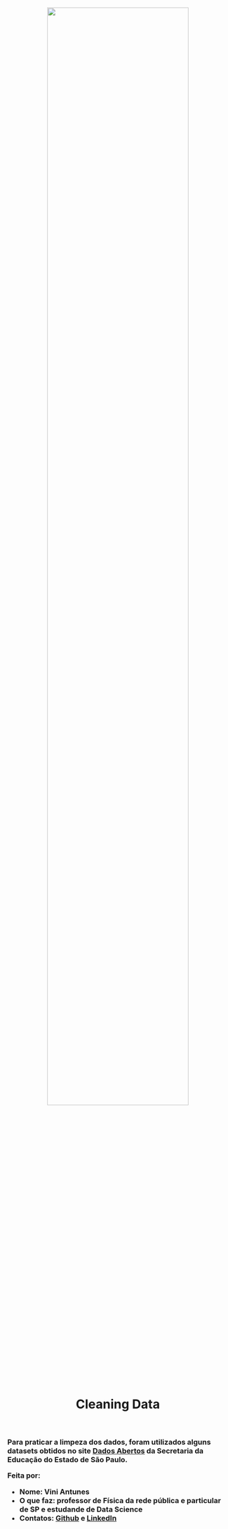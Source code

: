 <h1 align="center">
  <img src="https://image.freepik.com/vetores-gratis/servico-profissional-de-limpeza-composicoes-planas-2-conjuntos-horizontais-com-espelhos-de-aspiracao-de-varredura-de-piso-ilustracao-de-lavagem_1284-29298.jpg" float="center" width=80%/>
  <h1 align="center"><strong align="center">Cleaning Data</strong></h1>
</h1> 
<br>
<h3>
  <p>Para praticar a limpeza dos dados, foram utilizados alguns datasets obtidos no site <a href="https://dados.educacao.sp.gov.br/dataset/profici%C3%AAncia-do-sistema-de-avalia%C3%A7%C3%A3o-de-rendimento-escolar-do-estado-de-s%C3%A3o-paulo-saresp-por"><strong>Dados Abertos</strong></a> da Secretaria da Educação do Estado de São Paulo.</p>

<div>Feita por:
  <ul>
    <li> <strong>Nome:</strong> Vini Antunes </li>
    <li> <strong>O que faz:</strong> professor de Física da rede pública e particular de SP e estudande de Data Science </li>
    <li> <strong>Contatos:</strong> <a href="https://github.com/ViniViniAntunes">Github</a> e <a href="https://www.linkedin.com/in/vini-antunes/">LinkedIn</a></li>
  </ul>
</div>
